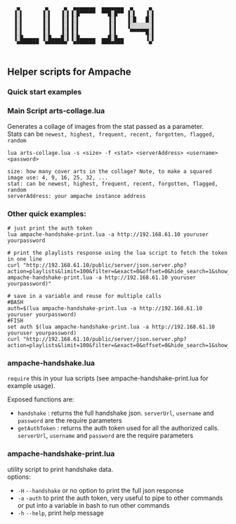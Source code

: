 ```
   ▄        ▄     ▄  ▄▄▄▄▄▄▄  ▄▄▄▄▄▄▄  ▄     ▄ 
  ▐░▌      ▐░▌   ▐░▌▐░█▀▀▀▀▀  ▀▀█░█▀▀ ▐░▌   ▐░▌
  ▐░▌      ▐░▌   ▐░▌▐░▌         ▐░▌   ▐░█   █░▌
  ▐░▌      ▐░▌   ▐░▌▐░▌         ▐░▌   ▐░░░░░░░▌
  ▐░▌      ▐░▌   ▐░▌▐░▌         ▐░▌    ▀▀▀▀▀█░▌
  ▐░█▄▄▄▄▄ ▐░█▄▄▄█░▌▐░█▄▄▄▄▄  ▄▄█░█▄▄       ▐░▌
   ▀▀▀▀▀▀▀  ▀▀▀▀▀▀▀  ▀▀▀▀▀▀▀  ▀▀▀▀▀▀▀        ▀ 
                                                                 
```

## Helper scripts for Ampache

### Quick start examples

### <b> Main Script </b> arts-collage.lua
Generates a collage of images from the stat passed as a parameter.<br>
Stats can be `newest, highest, frequent, recent, forgotten, flagged, random`
```
lua arts-collage.lua -s <size> -f <stat> <serverAddress> <username> <password>
```
```
size: how many cover arts in the collage? Note, to make a squared image use: 4, 9, 16, 25, 32, ...
stat: can be newest, highest, frequent, recent, forgotten, flagged, random
serverAddress: your ampache instance address
```

### Other quick examples:
```
# just print the auth token
lua ampache-handshake-print.lua -a http://192.168.61.10 youruser yourpassword

# print the playlists response using the lua script to fetch the token in one line
curl "http://192.168.61.10/public/server/json.server.php?action=playlists&limit=100&filter=&exact=0&offset=0&hide_search=1&show_dupes=1&auth=$(lua ampache-handshake-print.lua -a http://192.168.61.10 youruser yourpassword)"

# save in a variable and reuse for multiple calls
#BASH
auth=$(lua ampache-handshake-print.lua -a http://192.168.61.10 youruser yourpassword)
#FISH
set auth $(lua ampache-handshake-print.lua -a http://192.168.61.10 youruser yourpassword)
curl "http://192.168.61.10/public/server/json.server.php?action=playlists&limit=100&filter=&exact=0&offset=0&hide_search=1&show_dupes=1&auth=$auth"
```

### ampache-handshake.lua
`require` this in your lua scripts (see ampache-handshake-print.lua for example usage).<br>

Exposed functions are:<br>
- `handshake` : returns the full handshake json. `serverUrl`, `username` and `password` are the require parameters
- `getAuthToken` : returns the auth token used for all the authorized calls. `serverUrl`, `username` and `password` are the require parameters

### ampache-handshake-print.lua
utility script to print handshake data.<br>
options: <br>
- `-H` `--handshake` or no option to print the full json response
- `-a` `-auth` to print the auth token, very useful to pipe to other commands or put into a variable in bash to run other commands
- `-h` `--help`, print help message

